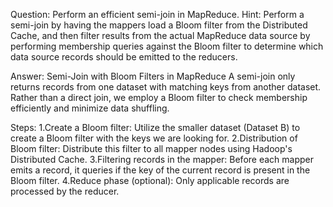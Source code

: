 Question: Perform an efficient semi-join in MapReduce. Hint: Perform a semi-join by having the mappers load a Bloom filter from the Distributed Cache, and then filter results from the actual MapReduce data source by performing membership queries against the Bloom filter to determine which data source records should be emitted to the reducers.

Answer: Semi-Join with Bloom Filters in MapReduce A semi-join only returns records from one dataset with matching keys from another dataset. Rather than a direct join, we employ a Bloom filter to check membership efficiently and minimize data shuffling.

Steps: 1.Create a Bloom filter: Utilize the smaller dataset (Dataset B) to create a Bloom filter with the keys we are looking for. 2.Distribution of Bloom filter: Distribute this filter to all mapper nodes using Hadoop's Distributed Cache. 3.Filtering records in the mapper: Before each mapper emits a record, it queries if the key of the current record is present in the Bloom filter. 4.Reduce phase (optional): Only applicable records are processed by the reducer.
